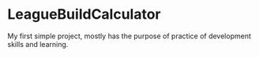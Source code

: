 # LeagueBuildCalculator
My first simple project, mostly has the purpose of practice of development skills and learning.
